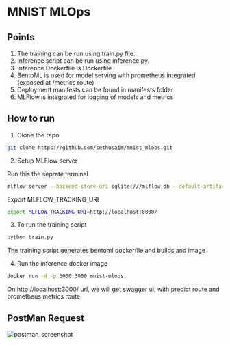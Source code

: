 # MNIST MLOps

## Points

1. The training can be run using train.py file. 
2. Inference script can be run using inference.py. 
3. Inference Dockerfile is Dockerfile
4. BentoML is used for model serving with prometheus integrated (exposed at /metrics route)
5. Deployment manifests can be found in manifests folder
6. MLFlow is integrated for logging of models and metrics

## How to run

1. Clone the repo 
```bash
git clone https://github.com/sethusaim/mnist_mlops.git
```

2. Setup MLFlow server 

Run this the seprate terminal
```bash
mlflow server --backend-store-uri sqlite:///mlflow.db --default-artifact-root s3://<your-bucket-name>/ --host 0.0.0.0 -p 8000
```

Export MLFLOW_TRACKING_URI 

```bash
export MLFLOW_TRACKING_URI=http://localhost:8000/
```

3. To run the training script
```bash
python train.py
```

The training script generates bentoml dockerfile and builds and image


4. Run the inference docker image
```bash
docker run -d -p 3000:3000 mnist-mlops
```

On http://localhost:3000/ url, we will get swagger ui, with predict route and prometheus metrics route 

## PostMan Request 

![postman_screenshot](https://user-images.githubusercontent.com/71321529/218254170-f6c6825b-3ff1-43f5-a105-e0b790ab4dc0.png)
